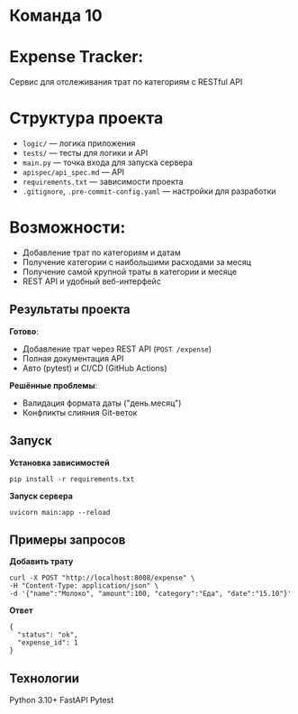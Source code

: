# Команда 10

# Expense Tracker:
Сервис для отслеживания трат по категориям с RESTful API

# Структура проекта
- `logic/` — логика приложения
- `tests/` — тесты для логики и API
- `main.py` — точка входа для запуска сервера
- `apispec/api_spec.md` —  API
- `requirements.txt` — зависимости проекта
- `.gitignore`, `.pre-commit-config.yaml` — настройки для разработки

# Возможности:
- Добавление трат по категориям и датам
- Получение категории с наибольшими расходами за месяц
- Получение самой крупной траты в категории и месяце
- REST API и удобный веб-интерфейс

## Результаты проекта
**Готово**:
- Добавление трат через REST API (`POST /expense`)
- Полная документация API
- Авто (pytest) и CI/CD (GitHub Actions)

**Решённые проблемы**:
- Валидация формата даты ("день.месяц")
- Конфликты слияния Git-веток

## Запуск
**Установка зависимостей**
```
pip install -r requirements.txt
```
**Запуск сервера**
```
uvicorn main:app --reload
```
## Примеры запросов
**Добавить трату**
```
curl -X POST "http://localhost:8008/expense" \
-H "Content-Type: application/json" \
-d '{"name":"Молоко", "amount":100, "category":"Еда", "date":"15.10"}'
```
**Ответ**
```
{
  "status": "ok",
  "expense_id": 1
}
```
## Технологии
Python 3.10+
FastAPI
Pytest
